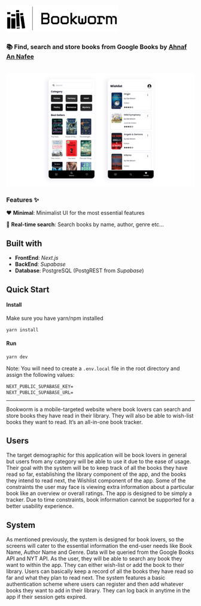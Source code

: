# <img src="public/images/bookworm-logo.png" alt="Logo"  width="300px" height="auto" />

### 📚 Find, search and store books from Google Books by [Ahnaf An Nafee](https://github.com/ahnafnafee)

<div align="center">
  <br>
  <img src="public/images/screenshot-1.png" alt="screenshot">
  <br>
</div>

### Features :sparkles:

:heart: **Minimal**: Minimalist UI for the most essential features

:electric_plug: **Real-time search**: Search books by name, author, genre etc...

## Built with

-   **FrontEnd**: _Next.js_
-   **BackEnd**: _Supabase_
-   **Database**: PostgreSQL (PostgREST from _Supabase_)

## Quick Start

#### Install

Make sure you have yarn/npm installed

```bash
yarn install
```

#### Run

```bash
yarn dev
```

Note: You will need to create a `.env.local` file in the root directory and assign the following values:

```env
NEXT_PUBLIC_SUPABASE_KEY=
NEXT_PUBLIC_SUPABASE_URL=
```

---

<p>
Bookworm is a mobile-targeted website where book lovers can search and store books they have read in their library. They will also be able to wish-list books they want to read. It’s an all-in-one book tracker.
</p>

## Users

The target demographic for this application will be book lovers in general but users from any category will be able to use it due to the ease of usage. Their goal with the system will be to keep track of all the books they have read so far, establishing the library component of the app, and the books they intend to read next, the Wishlist component of the app. Some of the constraints the user may face is viewing extra information about a particular book like an overview or overall ratings. The app is designed to be simply a tracker. Due to time constraints, book information cannot be supported for a better usability experience.

## System

As mentioned previously, the system is designed for book lovers, so the screens will cater to the essential information the end-user needs like Book Name, Author Name and Genre. Data will be queried from the Google Books API and NYT API. As the user, they will be able to search any book they want to within the app. They can either wish-list or add the book to their library. Users can basically keep a record of all the books they have read so far and what they plan to read next. The system features a basic authentication scheme where users can register and then add whatever books they want to add in their library. They can log back in anytime in the app if their session gets expired.
